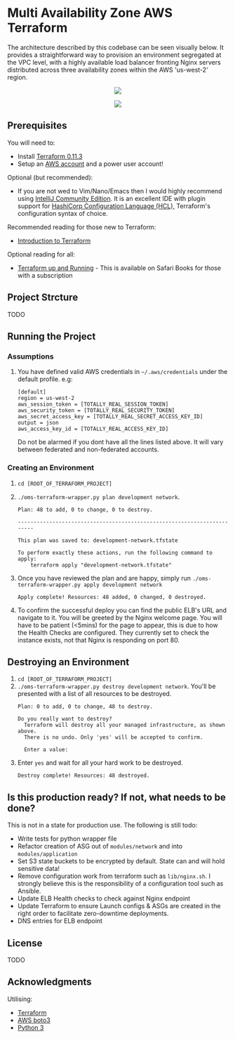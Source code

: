 # Multi Availability Zone AWS Terraform

The architecture described by this codebase can be seen visually below. It
provides a straightforward way to provision an environment segregated at 
the VPC level, with a highly available load balancer fronting Nginx servers 
distributed across three availability zones within the AWS 'us-west-2' region.

<p align="center">
  <img src="images/vpc.png" style="max-width:500px"/>
</p>

<p align="center">
  <img src="images/security.png" style="max-width:300px"/>
</p>

## Prerequisites

You will need to:
* Install [Terraform 0.11.3](https://www.terraform.io) 
* Setup an [AWS account](https://aws.amazon.com/account/) and a power user account!

Optional (but recommended):
* If you are not wed to Vim/Nano/Emacs then I would highly recommend using [IntelliJ Community Edition](https://www.jetbrains.com/idea/download).
It is an excellent IDE with plugin support for [HashiCorp Configuration Language (HCL),](https://github.com/hashicorp/hcl) 
Terraform's configuration syntax of choice.

Recommended reading for those new to Terraform:
* [Introduction to Terraform](https://www.terraform.io/intro/index.html)

Optional reading for all:
* [Terraform up and Running](https://www.terraformupandrunning.com/) - This is available on Safari Books for those with a subscription

## Project Strcture

TODO

## Running the Project

### Assumptions

1.  You have defined valid AWS credentials in `~/.aws/credentials` under the default profile. e.g:
    ```
    [default]
    region = us-west-2
    aws_session_token = [TOTALLY_REAL_SESSION_TOKEN]
    aws_security_token = [TOTALLY_REAL_SECURITY_TOKEN]
    aws_secret_access_key = [TOTALLY_REAL_SECRET_ACCESS_KEY_ID]
    output = json
    aws_access_key_id = [TOTALLY_REAL_ACCESS_KEY_ID]
    ```
    Do not be alarmed if you dont have all the lines listed above. It will vary between federated and non-federated accounts.

### Creating an Environment

1. `cd [ROOT_OF_TERRAFORM_PROJECT]`
2. `./oms-terraform-wrapper.py plan development network`. 
    ```
    Plan: 48 to add, 0 to change, 0 to destroy.
    
    ------------------------------------------------------------------------
    
    This plan was saved to: development-network.tfstate
    
    To perform exactly these actions, run the following command to apply:
        terraform apply "development-network.tfstate"
    ```
3. Once you have reviewed the plan and are happy, simply run `./oms-terraform-wrapper.py apply development network`
    ```
    Apply complete! Resources: 48 added, 0 changed, 0 destroyed.
    ```

4. To confirm the successful deploy you can find the public ELB's URL and navigate to it.
You will be greeted by the Nginx welcome page. You will have to be patient (<5mins) 
for the page to appear, this is due to how the Health Checks are configured. They 
currently set to check the instance exists, not that Nginx is responding on port 80.


## Destroying an Environment
1. `cd [ROOT_OF_TERRAFORM_PROJECT]`
2. `./oms-terraform-wrapper.py destroy development network`. You'll be presented with a list of all resources to be destroyed.
    ```
    Plan: 0 to add, 0 to change, 48 to destroy.
    
    Do you really want to destroy?
      Terraform will destroy all your managed infrastructure, as shown above.
      There is no undo. Only 'yes' will be accepted to confirm.
    
      Enter a value:
    ```
3. Enter `yes` and wait for all your hard work to be destroyed.
    ```
    Destroy complete! Resources: 48 destroyed.
    ```

## Is this production ready? If not, what needs to be done?
This is not in a state for production use. The following is still todo:
* Write tests for python wrapper file
* Refactor creation of ASG out of `modules/network` and into `modules/application`
* Set S3 state buckets to be encrypted by default. State can and will hold sensitive data!
* Remove configuration work from terraform such as `lib/nginx.sh`. I strongly believe this is the responsibility of a 
configuration tool such as Ansible.
* Update ELB Health checks to check against Nginx endpoint
* Update Terraform to ensure Launch configs & ASGs are created in the right order to 
facilitate zero-downtime deployments.
* DNS entries for ELB endpoint

## License

TODO

## Acknowledgments

Utilising:
* [Terraform](https://www.terraform.io)
* [AWS boto3](https://boto3.readthedocs.io/en/latest/)
* [Python 3](https://www.python.org)
